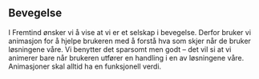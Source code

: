 ## Bevegelse

I Fremtind ønsker vi å vise at vi er et selskap i bevegelse. Derfor bruker vi animasjon for å hjelpe brukeren med å forstå hva som skjer når de bruker løsningene våre. Vi benytter det sparsomt men godt – det vil si at vi animerer bare når brukeren utfører en handling i en av løsningene våre. Animasjoner skal alltid ha en funksjonell verdi.
